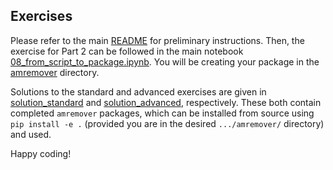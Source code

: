 ## Exercises

Please refer to the main [README](../README.md) for preliminary instructions. Then, the exercise for Part 2 can be followed in the main notebook [08_from_script_to_package.ipynb](08_from_script_to_package.ipynb). You will be creating your package in the [amremover](amremover) directory. 


Solutions to the standard and advanced exercises are given in [solution_standard](solution_standard) and [solution_advanced](solution_advanced), respectively. These both contain completed `amremover` packages, which can be installed from source using `pip install -e .` (provided you are in the desired `.../amremover/` directory) and used.

Happy coding!
